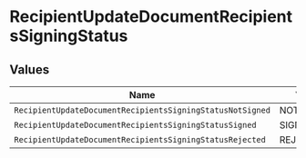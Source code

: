 # RecipientUpdateDocumentRecipientsSigningStatus


## Values

| Name                                                      | Value                                                     |
| --------------------------------------------------------- | --------------------------------------------------------- |
| `RecipientUpdateDocumentRecipientsSigningStatusNotSigned` | NOT_SIGNED                                                |
| `RecipientUpdateDocumentRecipientsSigningStatusSigned`    | SIGNED                                                    |
| `RecipientUpdateDocumentRecipientsSigningStatusRejected`  | REJECTED                                                  |